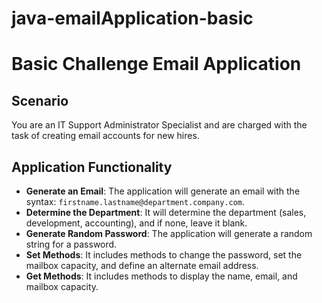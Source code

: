 # java-emailApplication-basic

# Basic Challenge Email Application

## Scenario
You are an IT Support Administrator Specialist and are charged with the task of creating email accounts for new hires.

## Application Functionality
- **Generate an Email**: The application will generate an email with the syntax: `firstname.lastname@department.company.com`.
- **Determine the Department**: It will determine the department (sales, development, accounting), and if none, leave it blank.
- **Generate Random Password**: The application will generate a random string for a password.
- **Set Methods**: It includes methods to change the password, set the mailbox capacity, and define an alternate email address.
- **Get Methods**: It includes methods to display the name, email, and mailbox capacity.